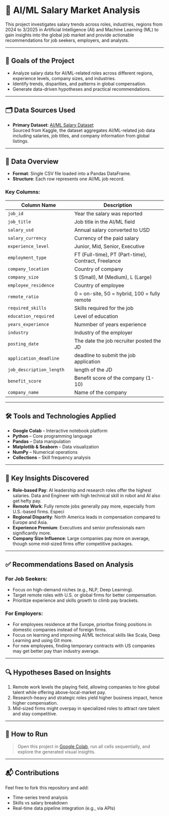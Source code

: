 # 💼 AI/ML Salary Market Analysis

This project investigates salary trends across roles, industries, regions from 2024 to 3/2025 in Artificial Intelligence (AI) and Machine Learning (ML) to gain insights into the global job market and provide actionable recommendations for job seekers, employers, and analysts.

---

## 🎯 Goals of the Project

- Analyze salary data for AI/ML-related roles across different regions, experience levels, company sizes, and industries.
- Identify trends, disparities, and patterns in global compensation.
- Generate data-driven hypotheses and practical recommendations.

---

## 🗂 Data Sources Used

- **Primary Dataset**: [AI/ML Salary Dataset](https://www.kaggle.com/datasets/jessemostipak/artificial-intelligence-jobs)  
  Sourced from Kaggle, the dataset aggregates AI/ML-related job data including salaries, job titles, and company information from global listings.

---

## 🧾 Data Overview

- **Format**: Single CSV file loaded into a Pandas DataFrame.
- **Structure**: Each row represents one AI/ML job record.

### Key Columns:
| Column Name         | Description                                                  |
|---------------------|--------------------------------------------------------------|
| `job_id`            | Year the salary was reported                                 |
| `job_title`         | Job title in the AI/ML field                                 |
| `salary_usd`        | Annual salary converted to USD                               |
| `salary_currency`   | Currency of the paid salary                                  |
| `experience_level`  | Junior, Mid, Senior, Executive                               |
| `employment_type`   | FT (Full-time), PT (Part-time), Contract, Freelance          |
| `company_location`  | Country of company                                           |
| `company_size`      | S (Small), M (Medium), L (Large)                             |
| `employee_residence`| Country of employee                                          |
| `remote_ratio`      | 0 = on-site, 50 = hybrid, 100 = fully remote                 |
| `required_skills `  | Skills required for the job                                  |
| `education_required`| Level of education                                           |
| `years_experience`  | Nummber of years experience                                  |
| `industry`          | Industry of the employer                                     |
| `posting_date`      | The date the job recruiter posted the JD                     |
| `application_deadline	`| deadline to submit the job application                    |
| `job_description_length	`  | length of the JD                 |
| `benefit_score`          | Benefit score of the company (1-10)                     |
| `company_name`          | Name of the company                                     |


---

## 🛠 Tools and Technologies Applied

- **Google Colab** – Interactive notebook platform
- **Python** – Core programming language
- **Pandas** – Data manipulation
- **Matplotlib & Seaborn** – Data visualization
- **NumPy** – Numerical operations
- **Collections** – Skill frequency analysis

---

## 📌 Key Insights Discovered

- **Role-based Pay**: AI leadership and research roles offer the highest salaries. Data and Engineer with high technical skill in robot and AI also get hefty pay.
- **Remote Work**: Fully remote jobs generally pay more, especially from U.S.-based firms. Especi
- **Regional Disparity**: North America leads in compensation compared to Europe and Asia.
- **Experience Premium**: Executives and senior professionals earn significantly more.
- **Company Size Influence**: Large companies pay more on average, though some mid-sized firms offer competitive packages.


---

## ✅ Recommendations Based on Analysis

### For Job Seekers:
- Focus on high-demand niches (e.g., NLP, Deep Learning).
- Target remote roles with U.S. or global firms for better compensation.
- Prioritize experience and skills growth to climb pay brackets.

### For Employers:
- For employees residence at the Europe, prioritse fining positions in domestic companies instead of foreign firms.
- Focus on learning and improving AI/ML technical skills like Scala, Deep Learning and using Git more.
- For new employees, finding temporary contracts with US companies may get better pay than industry average.

---

## 🔍 Hypotheses Based on Insights

1. Remote work levels the playing field, allowing companies to hire global talent while offering above-local-market pay.
2. Research-heavy and strategic roles yield higher business impact, hence higher compensation.
3. Mid-sized firms might overpay in specialized roles to attract rare talent and stay competitive.
---
## 📎 How to Run

> Open this project in [Google Colab](https://colab.research.google.com/drive/16V8KD-wk88ocnGOtJKxGHNWsiNN9K4w_?usp=sharing), run all cells sequentially, and explore the generated visual insights.

---

## 📬 Contributions

Feel free to fork this repository and add:
- Time-series trend analysis
- Skills vs salary breakdown
- Real-time data pipeline integration (e.g., via APIs)
